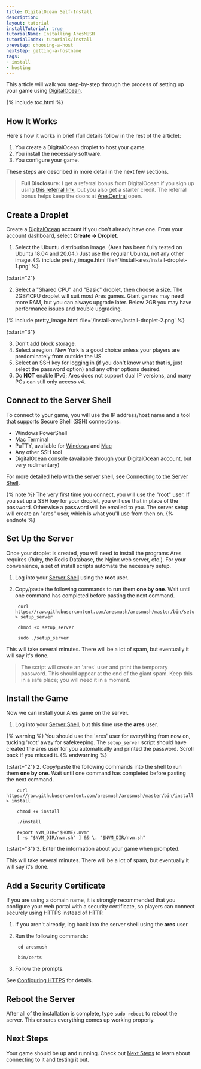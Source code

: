 ```yaml
---
title: DigitalOcean Self-Install
description: 
layout: tutorial
installTutorial: true
tutorialName: Installing AresMUSH
tutorialIndex: tutorials/install
prevstep: choosing-a-host
nextstep: getting-a-hostname
tags:
- install
- hosting
---
```


This article will walk you step-by-step through the process of setting up your game using [DigitalOcean](http://www.digitalocean.com/?refcode=5c07173bc1f2).

{% include toc.html %}

## How It Works

Here's how it works in brief (full details follow in the rest of the article):

1. You create a DigitalOcean droplet to host your game.
2. You install the necessary software.
3. You configure your game.

These steps are described in more detail in the next few sections.

> **Full Disclosure:** I get a referral bonus from DigitalOcean if you sign up using [this referral link](http://www.digitalocean.com/?refcode=5c07173bc1f2), but you also get a starter credit. The referral bonus helps keep the doors at [AresCentral](/arescentral.html) open.

## Create a Droplet

Create a [DigitalOcean](http://www.digitalocean.com/?refcode=5c07173bc1f2) account if you don't already have one. From your account dashboard, select **Create -> Droplet**.  

1. Select the Ubuntu distribution image.  (Ares has been fully tested on Ubuntu 18.04 and 20.04.)  Just use the regular Ubuntu, not any other image.
{% include pretty_image.html file='/install-ares/install-droplet-1.png' %}

{:start="2"}

2. Select a "Shared CPU" and "Basic" droplet, then choose a size. The 2GB/1CPU droplet will suit most Ares games. Giant games may need more RAM, but you can always upgrade later. Below 2GB you may have performance issues and trouble upgrading.

{% include pretty_image.html file='/install-ares/install-droplet-2.png' %}

{:start="3"}

3. Don't add block storage.
4. Select a region. New York is a good choice unless your players are predominately from outside the US.
5. Select an SSH key for logging in (if you don't know what that is, just select the password option) and any other options desired.
6. Do **NOT** enable IPv6; Ares does not support dual IP versions, and many PCs can still only access v4.

## Connect to the Server Shell

To connect to your game, you will use the IP address/host name and a tool that supports Secure Shell (SSH) connections:

* Windows PowerShell
* Mac Terminal
* PuTTY, available for [Windows](http://www.putty.org/) and [Mac](https://www.ssh.com/ssh/putty/mac/)
* Any other SSH tool
* DigitalOcean console (available through your DigitalOcean account, but very rudimentary)

For more detailed help with the server shell, see [Connecting to the Server Shell]({{site.baseurl}}/tutorials/manage/server-shell.html).

{% note %}
The very first time you connect, you will use the "root" user. If you set up a SSH key for your droplet, you will use that in place of the password. Otherwise a password will be emailed to you. The server setup will create an "ares" user, which is what you'll use from then on.
{% endnote %}

## Set Up the Server

Once your droplet is created, you will need to install the programs Ares requires (Ruby, the Redis Database, the Nginx web server, etc.).  For your convenience, a set of install scripts automate the necessary setup.

1. Log into your [Server Shell](/tutorials/install/server-shell.html) using the **root** user.

2. Copy/paste the following commands to run them **one by one**.  Wait until one command has completed before pasting the next command.  
   
        curl https://raw.githubusercontent.com/aresmush/aresmush/master/bin/setup_server > setup_server  
    
        chmod +x setup_server
    
        sudo ./setup_server

This will take several minutes.  There will be a lot of spam, but eventually it will say it's done. 

> The script will create an 'ares' user and print the temporary password.  This should appear at the end of the giant spam.  Keep this in a safe place; you will need it in a moment.

## Install the Game

Now we can install your Ares game on the server.

1. Log into your [Server Shell](/tutorials/install/server-shell.html), but this time use the **ares** user.

{% warning %} 
You should use the 'ares' user for everything from now on, tucking 'root' away for safekeeping.  The `setup_server` script should have created the ares user for you automatically and printed the password.  Scroll back if you missed it.
{% endwarning %}

{:start="2"}
2. Copy/paste the following commands into the shell to run them **one by one**.  Wait until one command has completed before pasting the next command.

        curl https://raw.githubusercontent.com/aresmush/aresmush/master/bin/install > install
        
        chmod +x install
        
        ./install
        
        export NVM_DIR="$HOME/.nvm"
        [ -s "$NVM_DIR/nvm.sh" ] && \. "$NVM_DIR/nvm.sh" 

{:start="3"}
3.  Enter the information about your game when prompted.

This will take several minutes.  There will be a lot of spam, but eventually it will say it's done.

## Add a Security Certificate

If you are using a domain name, it is strongly recommended that you configure your web portal with a security certificate, so players can connect securely using HTTPS instead of HTTP. 

1. If you aren't already, log back into the server shell using the **ares** user.
2. Run the following commands:
      
        cd aresmush
        
        bin/certs

3. Follow the prompts.

See [Configuring HTTPS]({{site.baseurl}}/tutorials/install/https.html) for details.

## Reboot the Server

After all of the installation is complete, type `sudo reboot` to reboot the server. This ensures everything comes up working properly.

## Next Steps

Your game should be up and running.  Check out [Next Steps](/tutorials/install/next-steps.html) to learn about connecting to it and testing it out.
